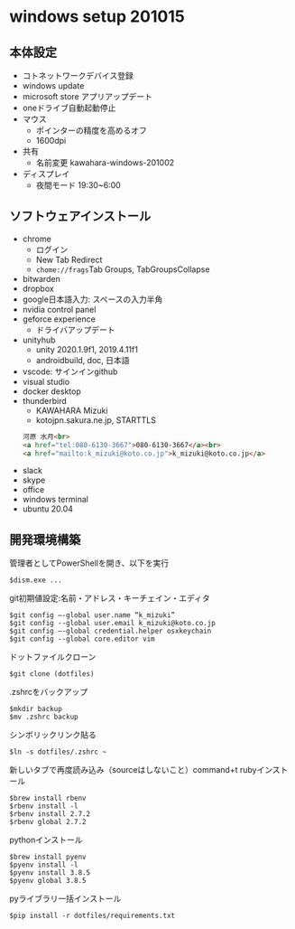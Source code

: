 # windows setup 201015

## 本体設定
* コトネットワークデバイス登録
* windows update
* microsoft store アプリアップデート
* oneドライブ自動起動停止
* マウス
    - ポインターの精度を高めるオフ
    - 1600dpi
* 共有
    - 名前変更 kawahara-windows-201002
* ディスプレイ
    - 夜間モード 19:30~6:00

## ソフトウェアインストール
* chrome
    - ログイン
    - New Tab Redirect
    - `chome://frags`Tab Groups, TabGroupsCollapse
* bitwarden
* dropbox
* google日本語入力: スペースの入力半角
* nvidia control panel
* geforce experience
    - ドライバアップデート
* unityhub
    - unity 2020.1.9f1, 2019.4.11f1
    - androidbuild, doc, 日本語
* vscode: サインインgithub
* visual studio
* docker desktop
* thunderbird
    - KAWAHARA Mizuki
    - kotojpn.sakura.ne.jp, STARTTLS
    ```html
    河原 水月<br>
    <a href="tel:080-6130-3667">080-6130-3667</a><br>
    <a href="mailto:k_mizuki@koto.co.jp">k_mizuki@koto.co.jp</a>
    ```
* slack
* skype
* office
* windows terminal
* ubuntu 20.04

## 開発環境構築
管理者としてPowerShellを開き、以下を実行
```shell
$dism.exe ...
```
git初期値設定:名前・アドレス・キーチェイン・エディタ
```shell
$git config —-global user.name “k_mizuki”
$git config --global user.email k_mizuki@koto.co.jp
$git config —-global credential.helper osxkeychain
$git config --global core.editor vim
```
ドットファイルクローン
```shell
$git clone (dotfiles)
```
.zshrcをバックアップ
```shell
$mkdir backup
$mv .zshrc backup
```
シンボリックリンク貼る
```shell
$ln -s dotfiles/.zshrc ~
```
新しいタブで再度読み込み（sourceはしないこと）command+t
rubyインストール
```shell
$brew install rbenv
$rbenv install -l
$rbenv install 2.7.2
$rbenv global 2.7.2
```
pythonインストール
```shell
$brew install pyenv
$pyenv install -l
$pyenv install 3.8.5
$pyenv global 3.8.5
```
pyライブラリ一括インストール
```shell
$pip install -r dotfiles/requirements.txt
```
